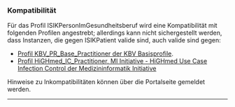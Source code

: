 ### Kompatibilität

Für das Profil ISIKPersonImGesundheitsberuf wird eine Kompatibilität mit folgenden Profilen angestrebt; allerdings kann nicht sichergestellt werden, dass Instanzen, die gegen ISIKPatient valide sind, auch valide sind gegen:
* [Profil KBV_PR_Base_Practitioner der KBV Basisprofile](https://fhir.kbv.de/StructureDefinition/KBV_PR_Base_Practitioner). 
* [Profil HiGHmed_IC_Practitioner, MI Initiative - HiGHmed Use Case Infection Control der  Medizininformatik Initiative ](https://simplifier.net/medizininformatikinitiative-highmed-ic/highmed-ic-practitioner)

Hinweise zu Inkompatibilitäten können über die Portalseite gemeldet werden.

---

